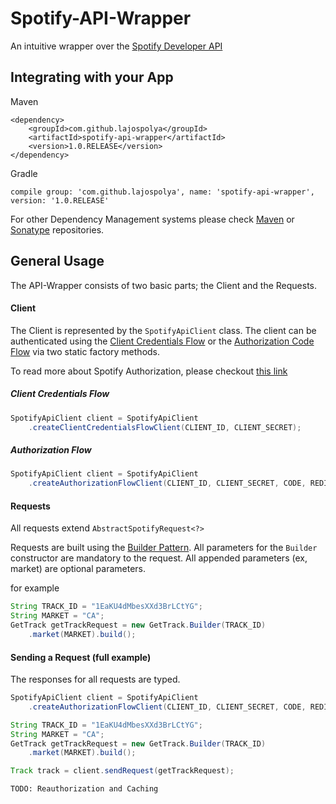 # Spotify-API-Wrapper
An intuitive wrapper over the [Spotify Developer API](https://developer.spotify.com/documentation/web-api/reference/)

## Integrating with your App

Maven
```
<dependency>
    <groupId>com.github.lajospolya</groupId>
    <artifactId>spotify-api-wrapper</artifactId>
    <version>1.0.RELEASE</version>
</dependency>
```

Gradle
```
compile group: 'com.github.lajospolya', name: 'spotify-api-wrapper', version: '1.0.RELEASE'
```

For other Dependency Management systems please check [Maven](https://mvnrepository.com/artifact/com.github.lajospolya/spotify-api-wrapper/1.0.RELEASE)
or [Sonatype](https://search.maven.org/artifact/com.github.lajospolya/spotify-api-wrapper/1.0.RELEASE/jar) repositories.
 
 ## General Usage
 The API-Wrapper consists of two basic parts; the Client and the Requests.

#### Client
The Client is represented by the `SpotifyApiClient` class. The client can be authenticated using the 
[Client Credentials Flow](https://developer.spotify.com/documentation/general/guides/authorization-guide/#client-credentials-flow)
 or the 
 [Authorization Code Flow](https://developer.spotify.com/documentation/general/guides/authorization-guide/#authorization-code-flow) 
 via two static factory methods.

To read more about Spotify Authorization, please checkout [this link](https://developer.spotify.com/documentation/general/guides/authorization-guide/)

##### Client Credentials Flow

```java
SpotifyApiClient client = SpotifyApiClient
    .createClientCredentialsFlowClient(CLIENT_ID, CLIENT_SECRET);
```

##### Authorization Flow

```java
SpotifyApiClient client = SpotifyApiClient
    .createAuthorizationFlowClient(CLIENT_ID, CLIENT_SECRET, CODE, REDIRECT_URL);
```

#### Requests

All requests extend `AbstractSpotifyRequest<?>`

Requests are built using the [Builder Pattern](https://en.wikipedia.org/wiki/Builder_pattern). All parameters for the `Builder` 
constructor are mandatory to the request. All appended parameters (ex, market) are optional parameters.
 
 for example

```java
String TRACK_ID = "1EaKU4dMbesXXd3BrLCtYG";
String MARKET = "CA";
GetTrack getTrackRequest = new GetTrack.Builder(TRACK_ID)
    .market(MARKET).build();
```

#### Sending a Request (full example)
The responses for all requests are typed.

```java
SpotifyApiClient client = SpotifyApiClient
    .createAuthorizationFlowClient(CLIENT_ID, CLIENT_SECRET, CODE, REDIRECT_URL);

String TRACK_ID = "1EaKU4dMbesXXd3BrLCtYG";
String MARKET = "CA";
GetTrack getTrackRequest = new GetTrack.Builder(TRACK_ID)
    .market(MARKET).build();

Track track = client.sendRequest(getTrackRequest);
```


```
TODO: Reauthorization and Caching
```
